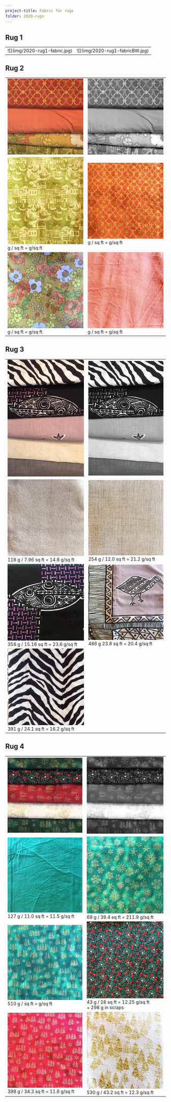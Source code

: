 ```yaml
---
project-title: Fabric for rugs
folder: 2020-rugs
---
```


## Rug 1
<table>
	<tr>
		<td>![](img/2020-rug1-fabric.jpg)</td>
		<td>![](img/2020-rug1-fabricBW.jpg)</td>
	</tr>
</table>

## Rug 2
<table>
	<tr><td><img class="table-img" src="img/IMG_1041.jpg" /></td><td><img class="table-img" src="IMG_1041BW.jpg" /></td></tr>
	<tr><td><img class="table-img" src="img/green-boats.jpg" /><br />g / sq ft = g/sq ft</td>
	<td><img class="table-img" src="img/byzantine.jpg" /><br />g / sq ft = g/sq ft</td></tr>
	<tr><td><img class="table-img" src="img/yellow&flowers.jpg" /><br />g / sq ft = g/sq ft</td>
	<td><img class="table-img" src="img/peach-sheet.jpg" /><br />g / sq ft = g/sq ft</td></tr>
</table>

## Rug 3
<table>
	<tr><td><img class="table-img" src="img/IMG_1038.jpg" /></td><td><img class="table-img" src="IMG_1038BW.jpg" /></td></tr>
	<tr><td><img class="table-img" src="img/beige1.jpg" /><br />118 g / 7.96 sq ft = 14.8 g/sq ft</td>
	<td><img class="table-img" src="img/beige2.jpg" /><br />254 g / 12.0 sq ft = 21.2 g/sq ft</td></tr>
	<tr><td><img class="table-img" src="img/fish.jpg" /><br />358 g / 15.16 sq ft = 23.6 g/sq ft</td>
	<td><img class="table-img" src="img/purple-bird.jpg" /><br />486 g 23.8 sq ft = 20.4 g/sq ft</td></tr>
	<tr><td><img class="table-img" src="img/zebra.jpg" /><br />391 g / 24.1 sq ft = 16.2 g/sq ft</td></tr>
</table>

## Rug 4
<table>
	<tr><td><img class="table-img" src="img/IMG_1044.jpg" /></td><td><img class="table-img" src="IMG_1044BW.jpg" /></td></tr>
	<tr><td><img class="table-img" src="img/green-gold-dots.jpg" /><br />127 g / 11.0 sq ft = 11.5 g/sq ft</td>
	<td><img class="table-img" src="img/green-snowflakes.jpg" /><br />69 g / 39.4 sq ft = 211.9 g/sq ft</td></tr>
	<tr><td><img class="table-img" src="img/green-trees.jpg" /><br />510 g / sq ft = g/sq ft</td>
	<td><img class="table-img" src="img/holly.jpg" /><br />43 g / 28 sq ft = 12.25 g/sq ft<br />+ 298 g in scraps</td></tr>
	<tr><td><img class="table-img" src="img/red-trees.jpg" /><br />398 g / 34.3 sq ft = 11.6 g/sq ft</td>
	<td><img class="table-img" src="img/white-gold.jpg" /><br />530 g / 43.2 sq ft = 12.3 g/sq ft</td></tr>
</table>